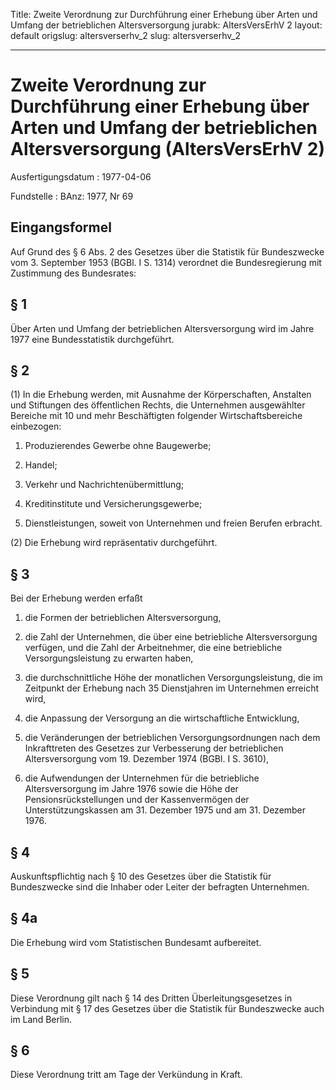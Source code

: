 Title: Zweite Verordnung zur Durchführung einer Erhebung über Arten und Umfang der
  betrieblichen Altersversorgung
jurabk: AltersVersErhV 2
layout: default
origslug: altersverserhv_2
slug: altersverserhv_2

---

# Zweite Verordnung zur Durchführung einer Erhebung über Arten und Umfang der betrieblichen Altersversorgung (AltersVersErhV 2)

Ausfertigungsdatum
:   1977-04-06

Fundstelle
:   BAnz: 1977, Nr 69



## Eingangsformel

Auf Grund des § 6 Abs. 2 des Gesetzes über die Statistik für
Bundeszwecke vom 3. September 1953 (BGBl. I S. 1314) verordnet die
Bundesregierung mit Zustimmung des Bundesrates:


## § 1

Über Arten und Umfang der betrieblichen Altersversorgung wird im Jahre
1977 eine Bundesstatistik durchgeführt.


## § 2

(1) In die Erhebung werden, mit Ausnahme der Körperschaften, Anstalten
und Stiftungen des öffentlichen Rechts, die Unternehmen ausgewählter
Bereiche mit 10 und mehr Beschäftigten folgender Wirtschaftsbereiche
einbezogen:

1.  Produzierendes Gewerbe ohne Baugewerbe;


2.  Handel;


3.  Verkehr und Nachrichtenübermittlung;


4.  Kreditinstitute und Versicherungsgewerbe;


5.  Dienstleistungen, soweit von Unternehmen und freien Berufen erbracht.




(2) Die Erhebung wird repräsentativ durchgeführt.


## § 3

Bei der Erhebung werden erfaßt

1.  die Formen der betrieblichen Altersversorgung,


2.  die Zahl der Unternehmen, die über eine betriebliche Altersversorgung
    verfügen, und die Zahl der Arbeitnehmer, die eine betriebliche
    Versorgungsleistung zu erwarten haben,


3.  die durchschnittliche Höhe der monatlichen Versorgungsleistung, die im
    Zeitpunkt der Erhebung nach 35 Dienstjahren im Unternehmen erreicht
    wird,


4.  die Anpassung der Versorgung an die wirtschaftliche Entwicklung,


5.  die Veränderungen der betrieblichen Versorgungsordnungen nach dem
    Inkrafttreten des Gesetzes zur Verbesserung der betrieblichen
    Altersversorgung vom 19. Dezember 1974 (BGBl. I S. 3610),


6.  die Aufwendungen der Unternehmen für die betriebliche Altersversorgung
    im Jahre 1976 sowie die Höhe der Pensionsrückstellungen und der
    Kassenvermögen der Unterstützungskassen am 31. Dezember 1975 und am
    31\. Dezember 1976.





## § 4

Auskunftspflichtig nach § 10 des Gesetzes über die Statistik für
Bundeszwecke sind die Inhaber oder Leiter der befragten Unternehmen.


## § 4a

Die Erhebung wird vom Statistischen Bundesamt aufbereitet.


## § 5

Diese Verordnung gilt nach § 14 des Dritten Überleitungsgesetzes in
Verbindung mit § 17 des Gesetzes über die Statistik für Bundeszwecke
auch im Land Berlin.


## § 6

Diese Verordnung tritt am Tage der Verkündung in Kraft.

